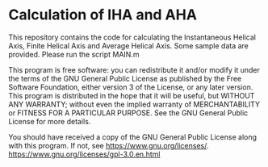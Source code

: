 # Calculation of IHA and AHA
This repository contains the code for calculating the Instantaneous Helical Axis, Finite Helical Axis and Average Helical Axis. Some sample data are provided. 
Please run the script MAIN.m

This program is free software: you can redistribute it and/or modify
it under the terms of the GNU General Public License as published by
the Free Software Foundation, either version 3 of the License, or
any later version.
This program is distributed in the hope that it will be useful,
but WITHOUT ANY WARRANTY; without even the implied warranty of
MERCHANTABILITY or FITNESS FOR A PARTICULAR PURPOSE.  See the
GNU General Public License for more details.

You should have received a copy of the GNU General Public License
along with this program.  If not, see <https://www.gnu.org/licenses/>.
https://www.gnu.org/licenses/gpl-3.0.en.html
